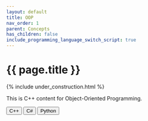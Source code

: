 ```yaml
---
layout: default
title: OOP
nav_order: 1
parent: Concepts
has_children: false
include_programming_language_switch_script: true
---
```


{{ page.title }}
======================

{% include under_construction.html %}

<div id="cppContent">
  <!-- Your default C++ content goes here -->
  This is C++ content for Object-Oriented Programming.
</div>

<div id="csharpContent" style="display:none;">
  <!-- Your C# content goes here -->
  This is C# content for Object-Oriented Programming.
</div>

<div id="pythonContent" style="display:none;">
  <!-- Your C# content goes here -->
  This is python content for Object-Oriented Programming.
</div>

<button onclick="setLanguageAndShowContent('cpp')">C++</button>
<button onclick="setLanguageAndShowContent('csharp')">C#</button>
<button onclick="setLanguageAndShowContent('python')">Python</button>